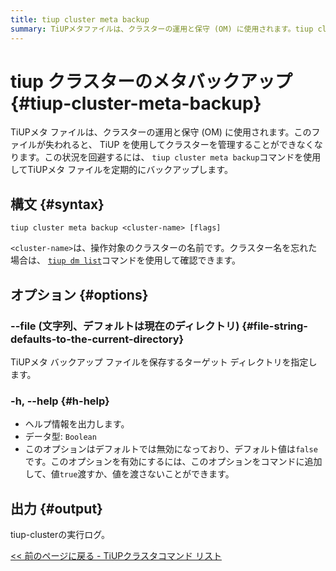 ```yaml
---
title: tiup cluster meta backup
summary: TiUPメタファイルは、クラスターの運用と保守 (OM) に使用されます。tiup cluster meta backupコマンドを使用してTiUPメタファイルを定期的にバックアップします。<cluster-name>は操作対象のクラスターの名前です。--fileオプションはTiUPメタバックアップファイルを保存するターゲットディレクトリを指定します。-h, --helpオプションはヘルプ情報を出力します。tiup-clusterの実行ログが出力されます。
---
```


# tiup クラスターのメタバックアップ {#tiup-cluster-meta-backup}

TiUPメタ ファイルは、クラスターの運用と保守 (OM) に使用されます。このファイルが失われると、 TiUP を使用してクラスターを管理することができなくなります。この状況を回避するには、 `tiup cluster meta backup`コマンドを使用してTiUPメタ ファイルを定期的にバックアップします。

## 構文 {#syntax}

```shell
tiup cluster meta backup <cluster-name> [flags]
```

`<cluster-name>`は、操作対象のクラスターの名前です。クラスター名を忘れた場合は、 [`tiup dm list`](/tiup/tiup-component-dm-list.md)コマンドを使用して確認できます。

## オプション {#options}

### --file (文字列、デフォルトは現在のディレクトリ) {#file-string-defaults-to-the-current-directory}

TiUPメタ バックアップ ファイルを保存するターゲット ディレクトリを指定します。

### -h, --help {#h-help}

-   ヘルプ情報を出力します。
-   データ型: `Boolean`
-   このオプションはデフォルトでは無効になっており、デフォルト値は`false`です。このオプションを有効にするには、このオプションをコマンドに追加して、値`true`渡すか、値を渡さないことができます。

## 出力 {#output}

tiup-clusterの実行ログ。

[&lt;&lt; 前のページに戻る - TiUPクラスタコマンド リスト](/tiup/tiup-component-cluster.md#command-list)
